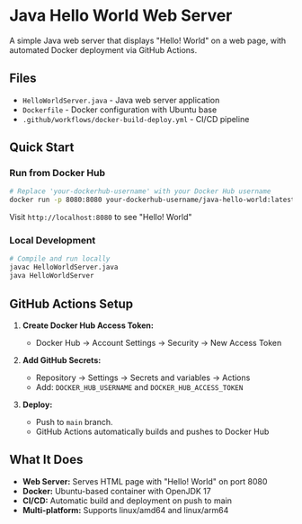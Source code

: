 # Java Hello World Web Server

A simple Java web server that displays "Hello! World" on a web page, with automated Docker deployment via GitHub Actions.

## Files

- `HelloWorldServer.java` - Java web server application
- `Dockerfile` - Docker configuration with Ubuntu base
- `.github/workflows/docker-build-deploy.yml` - CI/CD pipeline

## Quick Start

### Run from Docker Hub
```bash
# Replace 'your-dockerhub-username' with your Docker Hub username
docker run -p 8080:8080 your-dockerhub-username/java-hello-world:latest
```

Visit `http://localhost:8080` to see "Hello! World"

### Local Development
```bash
# Compile and run locally
javac HelloWorldServer.java
java HelloWorldServer
```

## GitHub Actions Setup

1. **Create Docker Hub Access Token:**
   - Docker Hub → Account Settings → Security → New Access Token

2. **Add GitHub Secrets:**
   - Repository → Settings → Secrets and variables → Actions
   - Add: `DOCKER_HUB_USERNAME` and `DOCKER_HUB_ACCESS_TOKEN`

3. **Deploy:**
   - Push to `main` branch.
   - GitHub Actions automatically builds and pushes to Docker Hub

## What It Does

- **Web Server:** Serves HTML page with "Hello! World" on port 8080
- **Docker:** Ubuntu-based container with OpenJDK 17
- **CI/CD:** Automatic build and deployment on push to main
- **Multi-platform:** Supports linux/amd64 and linux/arm64